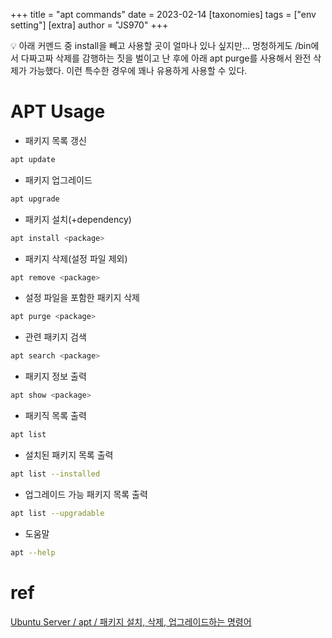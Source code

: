 +++
title = "apt commands"
date = 2023-02-14
[taxonomies]
tags = ["env setting"]
[extra]
author = "JS970"
+++

<aside>
💡 아래 커멘드 중 install을 빼고 사용할 곳이 얼마나 있나 싶지만… 멍청하게도 /bin에서 다짜고짜 삭제를 감행하는 짓을 벌이고 난 후에 아래 apt purge를 사용해서 완전 삭제가 가능했다. 이런 특수한 경우에 꽤나 유용하게 사용할 수 있다.

</aside>

# APT Usage

- 패키지 목록 갱신

```bash
apt update
```

- 패키지 업그레이드

```bash
apt upgrade
```

- 패키지 설치(+dependency)

```bash
apt install <package>
```

- 패키지 삭제(설정 파일 제외)

```bash
apt remove <package>
```

- 설정 파일을 포함한 패키지 삭제

```bash
apt purge <package>
```

- 관련 패키지 검색

```bash
apt search <package>
```

- 패키지 정보 출력

```bash
apt show <package>
```

- 패키직 목록 출력

```bash
apt list
```

- 설치된 패키지 목록 출력

```bash
apt list --installed
```

- 업그레이드 가능 패키지 목록 출력

```bash
apt list --upgradable
```

- 도움말

```bash
apt --help
```

# ref

[Ubuntu Server / apt / 패키지 설치, 삭제, 업그레이드하는 명령어](https://www.manualfactory.net/11953)